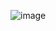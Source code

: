 ![image](https://user-images.githubusercontent.com/112687883/213656962-63b92da3-78a8-4065-a6e4-74d849c0a437.png)

